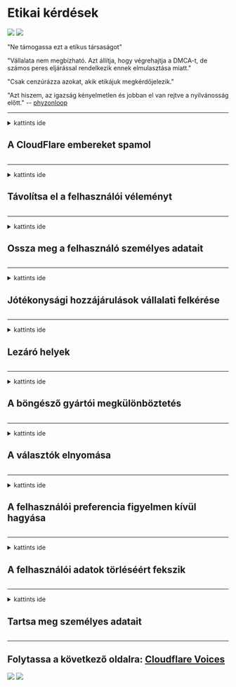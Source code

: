 # Etikai kérdések

![](https://codeberg.org/crimeflare/cloudflare-tor/media/branch/master/image/itsreallythatbad.jpg)
![](https://codeberg.org/crimeflare/cloudflare-tor/media/branch/master/image/telegram/c81238387627b4bfd3dcd60f56d41626.jpg)

"Ne támogassa ezt a etikus társaságot"

"Vállalata nem megbízható. Azt állítja, hogy végrehajtja a DMCA-t, de számos peres eljárással rendelkezik ennek elmulasztása miatt."

"Csak cenzúrázza azokat, akik etikájuk megkérdőjelezik."

"Azt hiszem, az igazság kényelmetlen és jobban el van rejtve a nyilvánosság előtt."  -- [phyzonloop](https://twitter.com/phyzonloop)


---


<details>
<summary>kattints ide

## A CloudFlare embereket spamol
</summary>


A Cloudflare spam e-maileket küld a nem Cloudflare felhasználók számára.

- Csak e-maileket küldhet azoknak az előfizetőknek, akik már bejelentkeztek
- Amikor a felhasználó azt mondja: "stop", akkor hagyja abba az e-mail küldést

Ez ennyire egyszerű. De a Cloudflare nem érdekli.
A Cloudflare azt mondta, hogy szolgáltatásuk felhasználásával megállíthatják a spamszerelőket vagy a támadókat.
Hogyan állíthatjuk le a Cloudflare-t anélkül, hogy aktiválnánk a Cloudflare-t?


| 🖼 | 🖼 |
| --- | --- |
| ![](https://codeberg.org/crimeflare/cloudflare-tor/media/branch/master/image/cfspam01.jpg) | ![](https://codeberg.org/crimeflare/cloudflare-tor/media/branch/master/image/cfspam03.jpg) |
| ![](https://codeberg.org/crimeflare/cloudflare-tor/media/branch/master/image/cfspam02.jpg) | ![](https://codeberg.org/crimeflare/cloudflare-tor/media/branch/master/image/cfspambrittany.jpg)<br>![](https://codeberg.org/crimeflare/cloudflare-tor/media/branch/master/image/cfspamtwtr.jpg) |

</details>

---

<details>
<summary>kattints ide

## Távolítsa el a felhasználói véleményt
</summary>


A Cloudflare cenzúrázza a negatív értékeléseket.
Ha a Cloudflare elleni szöveget tesz a Twitteren, lehetősége van arra, hogy a Cloudflare alkalmazottjától "Nem, ez nem" üzenettel válaszoljon.
Ha bármelyik felülvizsgálati webhelyen negatív véleményt tesz közzé, megpróbálják cenzúrálni.


| 🖼 | 🖼 |
| --- | --- |
| ![](https://codeberg.org/crimeflare/cloudflare-tor/media/branch/master/image/cfcenrev_01.jpg)<br>![](https://codeberg.org/crimeflare/cloudflare-tor/media/branch/master/image/cfcenrev_02.jpg) | ![](https://codeberg.org/crimeflare/cloudflare-tor/media/branch/master/image/cfcenrev_03.jpg) |

</details>

---

<details>
<summary>kattints ide

## Ossza meg a felhasználó személyes adatait
</summary>


A felhő tükröződése hatalmas zaklatási problémával rendelkezik.
A Cloudflare megosztja azoknak a személyes adatait, akik panaszkodnak a tárolt webhelyekről.
Néha megkérik, hogy adja meg az igazi igazolványát.
Ha nem akarja zaklatni, bántalmazni, verni vagy megölni, akkor tartózkodjon távol a Cloudflared webhelyektől.


| 🖼 | 🖼 |
| --- | --- |
| ![](https://codeberg.org/crimeflare/cloudflare-tor/media/branch/master/image/cfdox_what.jpg) | ![](https://codeberg.org/crimeflare/cloudflare-tor/media/branch/master/image/cfdox_swat.jpg) |
| ![](https://codeberg.org/crimeflare/cloudflare-tor/media/branch/master/image/cfdox_kill.jpg) | ![](https://codeberg.org/crimeflare/cloudflare-tor/media/branch/master/image/cfdox_threat.jpg) |
| ![](https://codeberg.org/crimeflare/cloudflare-tor/media/branch/master/image/cfdox_dox.jpg) | ![](https://codeberg.org/crimeflare/cloudflare-tor/media/branch/master/image/cfdox_ex1.jpg)<br>![](https://codeberg.org/crimeflare/cloudflare-tor/media/branch/master/image/cfdox_ex2.jpg) |

</details>

---

<details>
<summary>kattints ide

## Jótékonysági hozzájárulások vállalati felkérése
</summary>


A CloudFlare jótékonysági hozzájárulást kér.
Nagyon megdöbbentő, hogy egy amerikai vállalat jótékonysági tevékenységet kérne a jó okokkal rendelkező nonprofit szervezetek mellett.
Ha szereti blokkolni az embereket vagy pazarolni mások idejét, érdemes megrendelnie néhány pizzát a Cloudflare alkalmazottainak.


![](https://codeberg.org/crimeflare/cloudflare-tor/media/branch/master/image/cfdonate.jpg)

</details>

---

<details>
<summary>kattints ide

## Lezáró helyek
</summary>


Mit fogsz tenni, ha webhelye hirtelen csökken?
Jelentések vannak arról, hogy a Cloudflare figyelmeztetés nélkül, csendesen törli a felhasználói konfigurációt vagy leállítja a szolgáltatást.
Javasoljuk, hogy keressen jobb szolgáltatót.

![](https://codeberg.org/crimeflare/cloudflare-tor/media/branch/master/image/cftmnt.jpg)

</details>

---

<details>
<summary>kattints ide

## A böngésző gyártói megkülönböztetés
</summary>


A CloudFlare kedvezményes bánásmódban részesíti a Firefoxot használókat, miközben ellenséges bánásmódban részesíti a nem Tor-böngésző felhasználóit a Tor felett.
A tor-felhasználók, akik jogszerűen megtagadják a nem ingyenes javascript végrehajtását, szintén ellenséges bánásmódban részesülnek.
Ez a hozzáférési egyenlőtlenség hálózati semlegesség és hatalom visszaélése.

![](https://codeberg.org/crimeflare/cloudflare-tor/media/branch/master/image/browdifftbcx.gif)

- Balra: Tor böngésző, jobbra: Chrome. Ugyanaz az IP cím.

![](https://codeberg.org/crimeflare/cloudflare-tor/media/branch/master/image/browserdiff.jpg)

- Balra: A Tor böngésző Javascript letiltva, a cookie engedélyezve
- Jobbra: A Chrome Javascript engedélyezve, a Cookie letiltva

![](https://codeberg.org/crimeflare/cloudflare-tor/media/branch/master/image/cfsiryoublocked.jpg)

- QuteBrowser (kisebb böngésző) Tor nélkül (Clearnet IP)

| ***Böngésző*** | ***Hozzáférés kezelése*** |
| --- | --- |
| Tor Browser (A Javascript engedélyezve van) | hozzáférés megengedett |
| Firefox (A Javascript engedélyezve van) | a hozzáférés romlott |
| Chromium (A Javascript engedélyezve van) | a hozzáférés romlott |
| Chromium or Firefox (A Javascript le van tiltva) | hozzáférés megtagadva |
| Chromium or Firefox (A süti le van tiltva) | hozzáférés megtagadva |
| QuteBrowser | hozzáférés megtagadva |
| lynx | hozzáférés megtagadva |
| w3m | hozzáférés megtagadva |
| wget | hozzáférés megtagadva |


Miért nem használja az Audio gombot az egyszerű kihívás megoldásához?

Igen, van egy audio gomb, de a Tor-nál mindig nem működik.
Ezt az üzenetet kapja, amikor rákattint:

```
Próbáld újra később
Lehet, hogy számítógépe vagy hálózata automatikusan lekérdezéseket küld.
Felhasználóink ​​védelme érdekében jelenleg nem tudjuk feldolgozni kérését.
További részletek a súgóoldalon találhatók
```

</details>

---

<details>
<summary>kattints ide

## A választók elnyomása
</summary>


Az Egyesült Államokban a szavazók regisztrálnak és végül a lakóhelyük államának államtitkárának webhelyén szavazhatnak.
A republikánus által ellenőrzött államtitkár irodák a szavazók elnyomására lépnek fel az államtitkár webhelyének a Cloudflare-en keresztül történő proxy segítségével.
A Cloudflare Tor-felhasználók ellenséges bánásmódja, MITM pozíciója mint a globális megfigyelési központ globális pontja, és összességében káros szerepe miatt a leendő választópolgárok vonakodnak a regisztrálástól.
Különösen a liberálisok hajlandók felkarolni a magánélet védelmét.
A választói regisztrációs nyomtatványok érzékeny információkat gyűjtnek a választópolgárok politikai helyzetéről, személyes címéről, társadalombiztosítási számáról és születési idejéről.
A legtöbb állam ezeknek az információknak csak egy részét teszi közzé, de a Cloudflare látja ezeket az információkat, amikor valaki regisztrál a szavazásra.

Vegye figyelembe, hogy a papíralapú regisztráció nem kerüli meg a Cloudflare alkalmazását, mivel az állami adatbeviteli alkalmazottak titkára valószínűleg a Cloudflare webhelyet használja az adatok beviteléhez.

| 🖼 | 🖼 |
| --- | --- |
| ![](https://codeberg.org/crimeflare/cloudflare-tor/media/branch/master/image/cfvotm_01.jpg) | ![](https://codeberg.org/crimeflare/cloudflare-tor/media/branch/master/image/cfvotm_02.jpg) |

- A Change.org egy híres weboldal a szavazatok összegyűjtésére és a cselekvésre.
“az emberek mindenhol kampányokat indítanak, támogatóikat mozgósítanak, és a döntéshozókkal együttműködnek a megoldások előmozdítása érdekében.”
Sajnos sok ember egyáltalán nem tudja megtekinteni a change.org oldalt a Cloudflare agresszív szűrője miatt.
Tiltják őket a petíció aláírásával, így kizárva őket a demokratikus folyamatról.
Más nem felhőalapú platform, például OpenPetition használata segít a probléma megoldásában.

| 🖼 | 🖼 |
| --- | --- |
| ![](https://codeberg.org/crimeflare/cloudflare-tor/media/branch/master/image/changeorgasn.jpg) | ![](https://codeberg.org/crimeflare/cloudflare-tor/media/branch/master/image/changeorgtor.jpg) |

- A Cloudflare „atheniai projektje” ingyenes vállalati szintű védelmet kínál az állami és helyi választási webhelyek számára.
Azt mondták, hogy "választópolgáraik hozzáférhetnek a választási információkhoz és a választói regisztrációhoz", de ez hazugság, mert sokan egyszerűen nem tudják böngészni az oldalt.

</details>

---

<details>
<summary>kattints ide

## A felhasználói preferencia figyelmen kívül hagyása
</summary>


Ha lemond valamit, akkor arra számít, hogy nem kap e-mailt erről.
A Cloudflare figyelmen kívül hagyja a felhasználó preferenciáit, és az ügyfél hozzájárulása nélkül megosztja az adatokat harmadik fél vállalatokkal.
Ha ingyenes csomagját használja, néha e-mailt küld nektek, hogy havi előfizetést vásároljon.

![](https://codeberg.org/crimeflare/cloudflare-tor/media/branch/master/image/cfviopl_tp.jpg)

</details>

---

<details>
<summary>kattints ide

## A felhasználói adatok törléséért fekszik
</summary>


Az ex-cloudflare ügyfél blogja szerint a Cloudflare hazudik a fiókok törléséről.
Manapság sok vállalat megőrzi az Ön adatait, miután bezárta vagy eltávolította a fiókját.
A jó társaságok többsége megemlíti erről adatvédelmi irányelveit.
Felhő-fény Nem.

```
2019-08-05 A CloudFlare megerősítést küldött nekem, hogy eltávolították a fiókomat.
2019-10-02 Kaptam egy e-mailt a CloudFlare-tól, "mert ügyfél vagyok"
```

A Cloudflare nem tudott az "eltávolítás" szóról.
Ha valóban eltávolítják, miért kapott ez az ügyfél e-mailt?
Azt is megemlítette, hogy a Cloudflare adatvédelmi politikája nem említi róla.

```
Új adatvédelmi politikájuk nem említi az adatok egy évig tartó megőrzését.
```

![](https://codeberg.org/crimeflare/cloudflare-tor/media/branch/master/image/cfviopl_notdel.jpg)

Hogyan lehet megbízni a Cloudflare-ban, ha adatvédelmi politikájuk LIE?

</details>

---

<details>
<summary>kattints ide

## Tartsa meg személyes adatait
</summary>


A Cloudflare fiók törlése nehéz szintű.

```
Nyújtson be támogatási jegyet a "Fiók" kategóriában,
és fiók törlését kérheti az üzenet törzséből.
A törlés kérése előtt nem kell domainjét vagy hitelkártyáját csatolnia a fiókjához.
```

Megkapja ezt a megerősítő e-mailt.

![](https://codeberg.org/crimeflare/cloudflare-tor/media/branch/master/image/cf_deleteandkeep.jpg)

"Megkezdtük a törlési kérelmed feldolgozását", de "Folytatjuk az Ön személyes adatainak tárolását".

Tud bízni ebben?

</details>

---

## Folytassa a következő oldalra:   [Cloudflare Voices](../PEOPLE.md)

![](https://codeberg.org/crimeflare/cloudflare-tor/media/branch/master/image/freemoldybread.jpg)
![](https://codeberg.org/crimeflare/cloudflare-tor/media/branch/master/image/cfisnotanoption.jpg)
